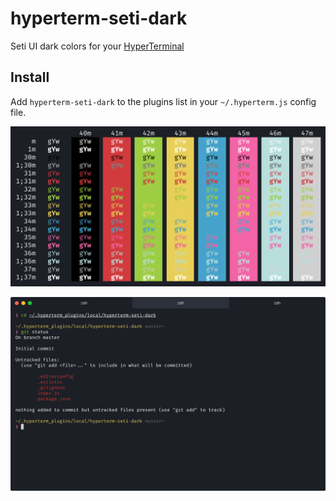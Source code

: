 # hyperterm-seti-dark
Seti UI dark colors for your [HyperTerminal](https://hyperterm.org/)

## Install

Add `hyperterm-seti-dark` to the plugins list in your `~/.hyperterm.js` config file.

![colors](https://raw.githubusercontent.com/olegafx/hyperterm-seti-dark/master/screens/colors.png)

![terminal](https://raw.githubusercontent.com/olegafx/hyperterm-seti-dark/master/screens/terminal.png)
